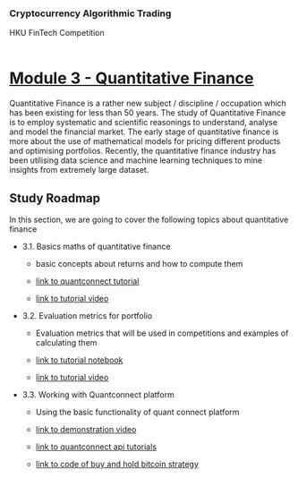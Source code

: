 ### Cryptocurrency Algorithmic Trading
HKU FinTech Competition
<br><br>

# <ins> Module 3 - Quantitative Finance <ins/>

Quantitative Finance is a rather new subject / discipline / occupation which has been existing for less than 50 years.
The study of Quantitative Finance is to employ systematic and scientific reasonings to understand, analyse and model the financial market.
The early stage of quantitative finance is more about the use of mathematical models for pricing different products and optimising portfolios.
Recently, the quantitative finance industry has been utilising data science and machine learning techniques to mine insights from extremely large dataset.

## Study Roadmap

In this section, we are going to cover the following topics about quantitative finance
- 3.1. Basics maths of quantitative finance

  * basic concepts about returns and how to compute them

  * [link to quantconnect tutorial](https://www.quantconnect.com/tutorials/introduction-to-financial-python/rate-of-return,-mean-and-variance)

  * [link to tutorial video](https://drive.google.com/file/d/1Nmor_GDW4YHVP2FafiGGUPASm0QVcsVG/view?usp=sharing)

- 3.2. Evaluation metrics for portfolio

  * Evaluation metrics that will be used in competitions and examples of calculating them

  * [link to tutorial notebook](https://colab.research.google.com/drive/1E9TIJSrI0Rcb8TOC0btwkNQhQywshd8N?usp=sharing)

  * [link to tutorial video](https://drive.google.com/file/d/1K7YYlDTH7RR8UYH6QUyS5yWkDE0apJz1/view?usp=sharing)

- 3.3. Working with Quantconnect platform

  * Using the basic functionality of quant connect platform

  * [link to demonstration video](https://drive.google.com/file/d/1qbKsgF8avvLKuevmn64qViGbWhv9Q4QE/view)

  * [link to quantconnect api tutorials](https://www.quantconnect.com/tutorials/api-tutorials/introduction)

  * [link to code of buy and hold bitcoin strategy](<../../algos/bitcoin_buy_and_hold.py>)

